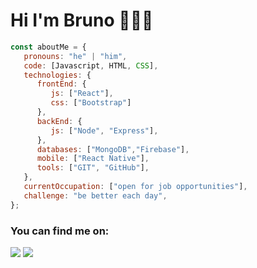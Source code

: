 # Hi I'm Bruno 👋👨‍💻
``` js
const aboutMe = {
   pronouns: "he" | "him",
   code: [Javascript, HTML, CSS],
   technologies: {
      frontEnd: {
         js: ["React"],
         css: ["Bootstrap"]
      },
      backEnd: {
         js: ["Node", "Express"],
      },
      databases: ["MongoDB","Firebase"],
      mobile: ["React Native"],
      tools: ["GIT", "GitHub"],
   },
   currentOccupation: ["open for job opportunities"],
   challenge: "be better each day",
};

 ```

### You can find me on: 
[<img src="https://img.shields.io/badge/linkedin-%230077B5.svg?&style=for-the-badge&logo=linkedin&logoColor=white">](https://www.linkedin.com/in/bruno-perez-381789212/)
[<img src="https://img.shields.io/badge/instagram-%23E4405F.svg?&style=for-the-badge&logo=instagram&logoColor=white">](https://www.instagram.com/perezbrunog/)

